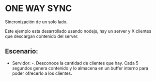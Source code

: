 # ONE WAY SYNC
Sincronización de un solo lado.

Este ejemplo esta desarrollado usando nodejs, hay un server y X clientes que descargan contenido del server.

## Escenario:
- Servidor:
   -. Desconoce la cantidad de clientes que hay.
   Cada 5 segundos genera contenido y lo almacena en un buffer interno para poder ofrecerlo a los clientes.
 
